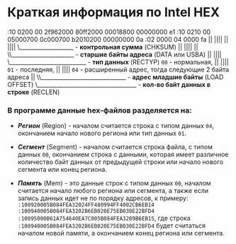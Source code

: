 # Краткая информация по Intel HEX

:10 0200 00 2f962000 80ff2000 00018800 00000000 e1
:10 0210 00 05000700 0c000700 b2010200 00000000 0a
:02 0000 04 0000 fa
 || |||| || |||| \\___________________ - **контрольная сумма** (CHKSUM)
 || |||| || \\\\______________________ - **старшие байты адреса** (DATA или USBA)
 || |||| \\___________________________ - **тип данных** (RECTYP) `00` - нормальная,
 || ||||                                                         `01` - последняя,
 || ||||                                                         `04` - расширенный адрес, тогда следующие 2 байта адреса
 || \\\\______________________________ - **адрес младшие байты** (LOAD OFFSET)
 \\___________________________________ - **кол-во байт данных в строке** (RECLEN)

### В программе данные hex-файлов разделяется на:

* **_Регион_** (Region)   - началом считается строка с типом данных `04`,
                            окончанием начало нового региона или тип данных `01`.

* **_Сегмент_** (Segment) - началом считается строка файла, с типом данных `00`,
	                        окончанием строка с данными, которая имеет различное количество байт данных от предыдущей строки или
	                        начало нового сегмента или конец региона.

* **_Память_** (Mem)      - это данные строк с типом данных `00`,
                            началом считается начало любого региона или сегмента,
                            а также если запись данных идет не по порядку адресов, к примеру:
                            `:100920005B084FEA32024FF480994FF4002CB6EB14
                             :100940005B084FEA3202B6EB020E75EB030E22BFD4
                             :10095000B61A754640EA7C005B084FEA3209B6EB15`,
                            где строка `:100940005B084FEA3202B6EB020E75EB030E22BFD4` будет считаться началом новой памяти,
                            а окончанием конец региона или сегмента.
